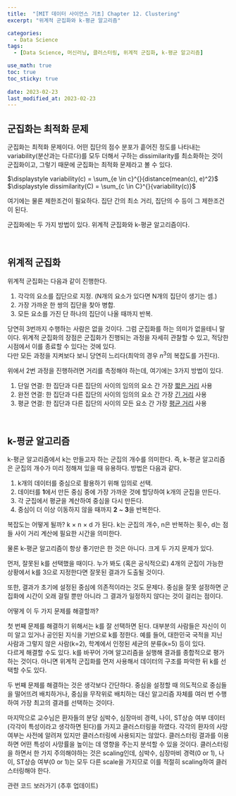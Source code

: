 ```yaml
---
title:  "[MIT 데이터 사이언스 기초] Chapter 12. Clustering"
excerpt: "위계적 군집화와 k-평균 알고리즘"

categories:
  - Data Science
tags:
  - [Data Science, 머신러닝, 클러스터링, 위계적 군집화, k-평균 알고리즘]

use_math: true
toc: true
toc_sticky: true
 
date: 2023-02-23
last_modified_at: 2023-02-23
---
```


## 군집화는 최적화 문제
군집화는 최적화 문제이다. 어떤 집단의 점수 분포가 흩어진 정도를 나타내는 variability(분산과는 다르다)를 모두 더해서 구하는 dissimilarity를 최소화하는 것이 군집화이고, 그렇기 때문에 군집화는 최적화 문제라고 볼 수 있다.

$\displaystyle variability(c) = \sum_{e \in c}^{}{distance(mean(c), e)^2}$      
$\displaystyle dissimilarity(C) = \sum_{c \in C}^{}{variability(c)}$

여기에는 물론 제한조건이 필요하다. 집단 간의 최소 거리, 집단의 수 등이 그 제한조건이 된다.

군집화에는 두 가지 방법이 있다. 위계적 군집화와 k-평균 알고리즘이다.  

<br/>

## 위계적 군집화
위계적 군집화는 다음과 같이 진행한다.
1. 각각의 요소를 집단으로 지정. (N개의 요소가 있다면 N개의 집단이 생기는 셈.)
2. 가장 가까운 한 쌍의 집단을 찾아 병합.
3. 모든 요소를 가진 단 하나의 집단이 나올 때까지 반복.

당연히 3번까지 수행하는 사람은 없을 것이다. 그럼 군집화를 하는 의미가 없을테니 말이다. 위계적 군집화의 장점은 군집화가 진행되는 과정을 자세히 관찰할 수 있고, 적당한 시점에서 이를 종료할 수 있다는 것에 있다.      
다만 모든 과정을 지켜보다 보니 당연히 느리다(최악의 경우 $n^3$의 복잡도를 가진다).

위에서 2번 과정을 진행하려면 거리를 측정해야 하는데, 여기에는 3가지 방법이 있다.
1. 단일 연결: 한 집단과 다른 집단의 사이의 임의의 요소 간 가장 <u>짧은 거리</u> 사용
2. 완전 연결: 한 집단과 다른 집단의 사이의 임의의 요소 간 가장 <u>긴 거리</u> 사용
3. 평균 연결: 한 집단과 다른 집단의 사이의 모든 요소 간 가장 <u>평균 거리</u> 사용


<br/>

## k-평균 알고리즘
k-평균 알고리즘에서 k는 만들고자 하는 군집의 개수를 의미한다. 즉, k-평균 알고리즘은 군집의 개수가 미리 정해져 있을 때 유용하다. 방법은 다음과 같다.
1. k개의 데이터를 중심으로 활용하기 위해 임의로 선택.
2. 데이터를 **1**에서 만든 중심 중에 가장 가까운 것에 할당하여 k개의 군집을 만든다.
3. 각 군집에서 평균을 계산하여 중심을 다시 만든다.
4. 중심이 더 이상 이동하지 않을 때까지 **2** ~ **3**을 반복한다.

복잡도는 어떻게 될까? k $\times$ n $\times$ d 가 된다. k는 군집의 개수, n은 반복하는 횟수, d는 점들 사이 거리 계산에 필요한 시간을 의미한다.

물론 k-평균 알고리즘이 항상 좋기만은 한 것은 아니다. 크게 두 가지 문제가 있다.

먼저, 잘못된 k를 선택했을 때이다. 누가 봐도 (혹은 공식적으로) 4개의 군집이 가능한 상황에서 k를 3으로 지정한다면 잘못된 결과가 도출될 것이다.

또한, 결과가 초기에 설정된 중심에 의존적이라는 것도 문제다. 중심을 잘못 설정하면 군집화에 시간이 오래 걸릴 뿐만 아니라 그 결과가 일정하지 않다는 것이 걸리는 점이다.

어떻게 이 두 가지 문제를 해결할까?

첫 번째 문제를 해결하기 위해서는 k를 잘 선택하면 된다. 대부분의 사람들은 자신이 이미 알고 있거나 공인된 지식을 기반으로 k를 정한다. 예를 들어, 대한민국 국적을 지닌 사람과 그렇지 않은 사람(k=2), 학계에서 인정된 세균의 분류(k=5) 등이 있다.        
다르게 해결할 수도 있다. k를 바꾸어 가며 알고리즘을 실행해 결과를 종합적으로 평가하는 것이다. 아니면 위계적 군집화를 먼저 사용해서 데이터의 구조를 파악한 뒤 k를 선택할 수도 있다.

두 번째 문제를 해결하는 것은 생각보다 간단하다. 중심을 설정할 때 의도적으로 중심들을 떨어뜨려 배치하거나, 중심을 무작위로 배치하는 대신 알고리즘 자체를 여러 번 수행하여 가장 최고의 결과를 선택하는 것이다.

마지막으로 교수님은 환자들의 분당 심박수, 심장마비 경력, 나이, ST상승 여부 데이터(각각이 특성이라고 생각하면 된다)를 가지고 클러스터링을 하였다. 각각의 환자의 사망여부는 사전에 알려져 있지만 클러스터링에 사용되지는 않았다. 클러스터링 결과를 이용하면 어떤 특성이 사망률을 높이는 데 영향을 주는지 분석할 수 있을 것이다. 클러스터링을 하면서 한 가지 주의해야하는 것은 scaling인데, 심박수, 심장마비 경력(0 or 1), 나이, ST상승 여부(0 or 1)는 모두 다른 scale을 가지므로 이를 적절히 scaling하여 클러스터링해야 한다.

관련 코드 보러가기 (추후 업데이트)

